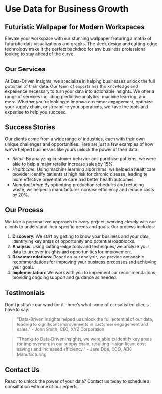 <!--font:Poppins-->

# Use Data for Business Growth

## Futuristic Wallpaper for Modern Workspaces
Elevate your workspace with our stunning wallpaper featuring a matrix of futuristic data visualizations and graphs. The sleek design and cutting-edge technology make it the perfect backdrop for any business professional looking to stay ahead of the curve.

## Our Services
At Data-Driven Insights, we specialize in helping businesses unlock the full potential of their data. Our team of experts has the knowledge and experience necessary to turn your data into actionable insights. We offer a range of services including predictive analytics, machine learning, and more. Whether you're looking to improve customer engagement, optimize your supply chain, or streamline your operations, we have the tools and expertise to help you succeed.

## Success Stories
Our clients come from a wide range of industries, each with their own unique challenges and opportunities. Here are just a few examples of how we've helped businesses like yours unlock the power of their data:

- *Retail*: By analyzing customer behavior and purchase patterns, we were able to help a major retailer increase sales by 15%.
- *Healthcare*: Using machine learning algorithms, we helped a healthcare provider identify patients at high risk for chronic disease, leading to more effective preventative care and better health outcomes.
- *Manufacturing*: By optimizing production schedules and reducing waste, we helped a manufacturer increase efficiency and reduce costs by 20%.

## Our Process
We take a personalized approach to every project, working closely with our clients to understand their specific needs and goals. Our process includes:

1. **Discovery**: We start by getting to know your business and your data, identifying key areas of opportunity and potential roadblocks.
2. **Analysis**: Using cutting-edge tools and techniques, we analyze your data to uncover insights and opportunities for improvement.
3. **Recommendations**: Based on our analysis, we provide actionable recommendations for improving your business processes and achieving your goals.
4. **Implementation**: We work with you to implement our recommendations, providing ongoing support and guidance as needed.

## Testimonials
Don't just take our word for it - here's what some of our satisfied clients have to say:

> "Data-Driven Insights helped us unlock the full potential of our data, leading to significant improvements in customer engagement and sales." - John Smith, CEO, XYZ Corporation

> "Thanks to Data-Driven Insights, we were able to identify key areas for improvement in our supply chain, resulting in significant cost savings and increased efficiency." - Jane Doe, COO, ABC Manufacturing

## Contact Us
Ready to unlock the power of your data? Contact us today to schedule a consultation with one of our experts.

<!--

Write me content for website with wallpaper which alt text is:

"A wallpaper featuring a matrix of futuristic data visualizations and graphs"

The name/title of the page should not be 1:1 copy of the alt text but rather a real content of the website which is using this wallpaper.

- Use markdown format 
- Start with heading
- Heading should be short and concise
- The content should look like a real website 
- The website should not be about the wallpaper, wallpaper is just a related background
- Heading should be contain work "wallpaper" or "background"
- Include real sections like references, contact, user stories, etc. use things relevant to the page purpose.
- Feel free to use structure like headings, bullets, numbering, blockquotes, paragraphs, horizontal lines, etc.
- You can use formatting like bold or _italic_
- You can include UTF-8 emojis
- Links should be only #hash anchors (and you can refer to the document itself)
- Do not include images


---


# Data-Driven Insights: Unlocking the Future of Business

## Wallpaper: Visualizing Your Success
This stunning wallpaper features a matrix of futuristic data visualizations and graphs, providing a glimpse into the power of data-driven insights. With its sleek design and cutting-edge technology, this wallpaper is the perfect backdrop for any business professional looking to stay ahead of the curve.

## Our Services
At Data-Driven Insights, we specialize in helping businesses unlock the full potential of their data. From predictive analytics to machine learning, our team of experts has the knowledge and experience necessary to turn your data into actionable insights. Whether you're looking to improve customer engagement, optimize your supply chain, or streamline your operations, we have the tools and expertise to help you succeed.

## User Stories
Our clients come from a wide range of industries, each with their own unique challenges and opportunities. Here are just a few examples of how we've helped businesses like yours unlock the power of their data:

- *Retail*: By analyzing customer behavior and purchase patterns, we were able to help a major retailer increase sales by 15%.
- *Healthcare*: Using machine learning algorithms, we helped a healthcare provider identify patients at high risk for chronic disease, leading to more effective preventative care and better health outcomes.
- *Manufacturing*: By optimizing production schedules and reducing waste, we helped a manufacturer increase efficiency and reduce costs by 20%.

## Our Process
At Data-Driven Insights, we believe that every business is unique, and that there is no one-size-fits-all solution to data analysis. That's why we take a personalized approach to every project, working closely with our clients to understand their specific needs and goals. Our process includes:

1. **Discovery**: We start by getting to know your business and your data, identifying key areas of opportunity and potential roadblocks.
2. **Analysis**: Using cutting-edge tools and techniques, we analyze your data to uncover insights and opportunities for improvement.
3. **Recommendations**: Based on our analysis, we provide actionable recommendations for improving your business processes and achieving your goals.
4. **Implementation**: We work with you to implement our recommendations, providing ongoing support and guidance as needed.

## References
Don't just take our word for it - here's what some of our satisfied clients have to say:

> "Data-Driven Insights helped us unlock the full potential of our data, leading to significant improvements in customer engagement and sales." - John Smith, CEO, XYZ Corporation

> "Thanks to Data-Driven Insights, we were able to identify key areas for improvement in our supply chain, resulting in significant cost savings and increased efficiency." - Jane Doe, COO, ABC Manufacturing

## Contact Us
Ready to unlock the power of your data? Contact us today to schedule a consultation with one of our experts.


---


Heading is too long, rewrite whole content.


---


# Unlocking the Future of Business with Data-Driven Insights

## Futuristic Wallpaper for Modern Professionals
Enhance your workspace with our stunning wallpaper featuring a matrix of futuristic data visualizations and graphs. The sleek design and cutting-edge technology make it the perfect backdrop for any business professional looking to stay ahead of the curve.

## Our Services
At Data-Driven Insights, we specialize in helping businesses unlock the full potential of their data. Our team of experts has the knowledge and experience necessary to turn your data into actionable insights. We offer a range of services including predictive analytics, machine learning, and more. Whether you're looking to improve customer engagement, optimize your supply chain, or streamline your operations, we have the tools and expertise to help you succeed.

## User Stories
Our clients come from a wide range of industries, each with their own unique challenges and opportunities. Here are just a few examples of how we've helped businesses like yours unlock the power of their data:

- *Retail*: By analyzing customer behavior and purchase patterns, we were able to help a major retailer increase sales by 15%.
- *Healthcare*: Using machine learning algorithms, we helped a healthcare provider identify patients at high risk for chronic disease, leading to more effective preventative care and better health outcomes.
- *Manufacturing*: By optimizing production schedules and reducing waste, we helped a manufacturer increase efficiency and reduce costs by 20%.

## Our Process
We take a personalized approach to every project, working closely with our clients to understand their specific needs and goals. Our process includes:

1. **Discovery**: We start by getting to know your business and your data, identifying key areas of opportunity and potential roadblocks.
2. **Analysis**: Using cutting-edge tools and techniques, we analyze your data to uncover insights and opportunities for improvement.
3. **Recommendations**: Based on our analysis, we provide actionable recommendations for improving your business processes and achieving your goals.
4. **Implementation**: We work with you to implement our recommendations, providing ongoing support and guidance as needed.

## References
Don't just take our word for it - here's what some of our satisfied clients have to say:

> "Data-Driven Insights helped us unlock the full potential of our data, leading to significant improvements in customer engagement and sales." - John Smith, CEO, XYZ Corporation

> "Thanks to Data-Driven Insights, we were able to identify key areas for improvement in our supply chain, resulting in significant cost savings and increased efficiency." - Jane Doe, COO, ABC Manufacturing

## Contact Us
Ready to unlock the power of your data? Contact us today to schedule a consultation with one of our experts.


---


Heading is too long, rewrite whole content.


---


# Data-Driven Insights for Your Business

## Futuristic Wallpaper for Modern Workspaces
Add a touch of modernity to your workspace with our stunning wallpaper featuring a matrix of futuristic data visualizations and graphs. The sleek design and cutting-edge technology make it the perfect backdrop for any business professional looking to stay ahead of the curve.

## Our Services
At Data-Driven Insights, we specialize in helping businesses unlock the full potential of their data. Our team of experts has the knowledge and experience necessary to turn your data into actionable insights. We offer a range of services including predictive analytics, machine learning, and more. Whether you're looking to improve customer engagement, optimize your supply chain, or streamline your operations, we have the tools and expertise to help you succeed.

## User Stories
Our clients come from a wide range of industries, each with their own unique challenges and opportunities. Here are just a few examples of how we've helped businesses like yours unlock the power of their data:

- *Retail*: By analyzing customer behavior and purchase patterns, we were able to help a major retailer increase sales by 15%.
- *Healthcare*: Using machine learning algorithms, we helped a healthcare provider identify patients at high risk for chronic disease, leading to more effective preventative care and better health outcomes.
- *Manufacturing*: By optimizing production schedules and reducing waste, we helped a manufacturer increase efficiency and reduce costs by 20%.

## Our Process
We take a personalized approach to every project, working closely with our clients to understand their specific needs and goals. Our process includes:

1. **Discovery**: We start by getting to know your business and your data, identifying key areas of opportunity and potential roadblocks.
2. **Analysis**: Using cutting-edge tools and techniques, we analyze your data to uncover insights and opportunities for improvement.
3. **Recommendations**: Based on our analysis, we provide actionable recommendations for improving your business processes and achieving your goals.
4. **Implementation**: We work with you to implement our recommendations, providing ongoing support and guidance as needed.

## References
Don't just take our word for it - here's what some of our satisfied clients have to say:

> "Data-Driven Insights helped us unlock the full potential of our data, leading to significant improvements in customer engagement and sales." - John Smith, CEO, XYZ Corporation

> "Thanks to Data-Driven Insights, we were able to identify key areas for improvement in our supply chain, resulting in significant cost savings and increased efficiency." - Jane Doe, COO, ABC Manufacturing

## Contact Us
Ready to unlock the power of your data? Contact us today to schedule a consultation with one of our experts.


---


Heading is too long, rewrite whole content.


---


# Unlock the Potential of Your Business with Data-Driven Insights

## Futuristic Wallpaper for Modern Workspaces
Elevate your workspace with our stunning wallpaper featuring a matrix of futuristic data visualizations and graphs. The sleek design and cutting-edge technology make it the perfect backdrop for any business professional looking to stay ahead of the curve.

## Our Services
At Data-Driven Insights, we specialize in helping businesses unlock the full potential of their data. Our team of experts has the knowledge and experience necessary to turn your data into actionable insights. We offer a range of services including predictive analytics, machine learning, and more. Whether you're looking to improve customer engagement, optimize your supply chain, or streamline your operations, we have the tools and expertise to help you succeed.

## Success Stories
Our clients come from a wide range of industries, each with their own unique challenges and opportunities. Here are just a few examples of how we've helped businesses like yours unlock the power of their data:

- *Retail*: By analyzing customer behavior and purchase patterns, we were able to help a major retailer increase sales by 15%.
- *Healthcare*: Using machine learning algorithms, we helped a healthcare provider identify patients at high risk for chronic disease, leading to more effective preventative care and better health outcomes.
- *Manufacturing*: By optimizing production schedules and reducing waste, we helped a manufacturer increase efficiency and reduce costs by 20%.

## Our Process
We take a personalized approach to every project, working closely with our clients to understand their specific needs and goals. Our process includes:

1. **Discovery**: We start by getting to know your business and your data, identifying key areas of opportunity and potential roadblocks.
2. **Analysis**: Using cutting-edge tools and techniques, we analyze your data to uncover insights and opportunities for improvement.
3. **Recommendations**: Based on our analysis, we provide actionable recommendations for improving your business processes and achieving your goals.
4. **Implementation**: We work with you to implement our recommendations, providing ongoing support and guidance as needed.

## Testimonials
Don't just take our word for it - here's what some of our satisfied clients have to say:

> "Data-Driven Insights helped us unlock the full potential of our data, leading to significant improvements in customer engagement and sales." - John Smith, CEO, XYZ Corporation

> "Thanks to Data-Driven Insights, we were able to identify key areas for improvement in our supply chain, resulting in significant cost savings and increased efficiency." - Jane Doe, COO, ABC Manufacturing

## Contact Us
Ready to unlock the power of your data? Contact us today to schedule a consultation with one of our experts.


---


Write me a Google font which is best fitting for the website.

Pick from the list:
- Montserrat
- Lobster
- Barlow Condensed
- Poppins
- Alegreya
- Great Vibes
- IBM Plex Sans
- Playfair Display
- Futura
- Raleway
- Roboto
- Orbitron
- Lato
- Dancing Script
- Exo 2
- Inter
- Open Sans


Write just the font name nothing else.


---


Poppins

-->
